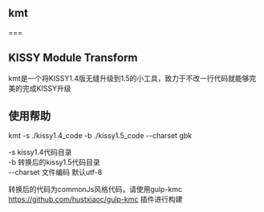 ## kmt
===

## KISSY Module Transform
kmt是一个将KISSY1.4版无缝升级到1.5的小工具，致力于不改一行代码就能够完美的完成KISSY升级

## 使用帮助
kmt -s ./kissy1.4_code -b ./kissy1.5_code --charset gbk

-s kissy1.4代码目录   
-b 转换后的kissy1.5代码目录   
--charset 文件编码 默认utf-8   

转换后的代码为commonJs风格代码，请使用gulp-kmc https://github.com/hustxiaoc/gulp-kmc 插件进行构建
